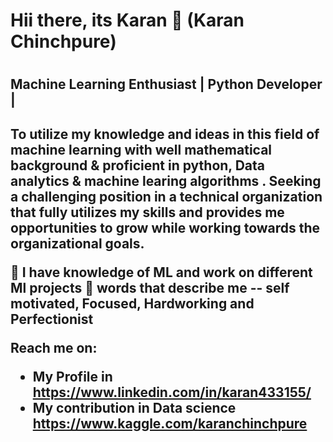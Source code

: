<h1> Hii there, its Karan 👋 (Karan Chinchpure) <h1>
  
<h2> Machine Learning Enthusiast | Python Developer | <h2>

To utilize my knowledge and ideas in this field of machine learning with well mathematical background & proficient in python, Data analytics & machine learing algorithms . Seeking a challenging position in a technical organization that fully utilizes my skills and provides me opportunities to grow while working towards the organizational goals.


👀 I have knowledge of ML and work on different Ml projects
🙂 words that describe me -- self motivated, Focused, Hardworking and Perfectionist
   
Reach me on:
* My Profile in https://www.linkedin.com/in/karan433155/
* My contribution in Data science https://www.kaggle.com/karanchinchpure 
 




















